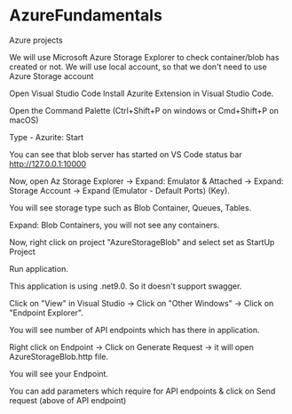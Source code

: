 # AzureFundamentals
Azure projects

We will use Microsoft Azure Storage Explorer to check container/blob has created or not.
We will use local account, so that we don't need to use Azure Storage account

Open Visual Studio Code
Install Azurite Extension in Visual Studio Code.

Open the Command Palette (Ctrl+Shift+P on windows or Cmd+Shift+P on macOS)

Type - Azurite: Start

You can see that blob server has started on VS Code status bar
http://127.0.0.1:10000

Now, open Az Storage Explorer -> Expand: Emulator & Attached -> Expand: Storage Account -> Expand (Emulator - Default Ports) (Key).

You will see storage type such as Blob Container, Queues, Tables.

Expand: Blob Containers, you will not see any containers.

Now, right click on project "AzureStorageBlob" and select set as StartUp Project

Run application.

This application is using .net9.0. So it doesn't support swagger.

Click on "View" in Visual Studio -> Click on "Other Windows" -> Click on "Endpoint Explorer".

You will see number of API endpoints which has there in application.

Right click on Endpoint -> Click on Generate Request -> it will open AzureStorageBlob.http file.

You will see your Endpoint.

You can add parameters which require for API endpoints & click on Send request (above of API endpoint)

